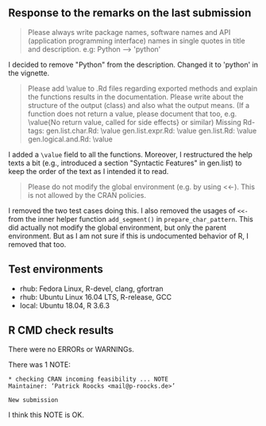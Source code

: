 ## Response to the remarks on the last submission

> Please always write package names, software names and API (application programming interface) names in single quotes in title and description. e.g: Python --> 'python'

I decided to remove "Python" from the description. Changed it to 'python' in the vignette.

> Please add \value to .Rd files regarding exported methods and explain the functions results in the documentation. Please write about the structure of the output (class) and also what the output means. (If a function does not return a value, please document that too, e.g. \value{No return value, called for side effects} or similar)
> Missing Rd-tags:
>      gen.list.char.Rd: \value
>      gen.list.expr.Rd: \value
>      gen.list.Rd: \value
>      gen.logical.and.Rd: \value

I added a `\value` field to all the functions. Moreover, I restructured the help texts a bit (e.g., introduced a section "Syntactic Features" in gen.list) to keep the order of the text as I intended it to read.

> Please do not modify the global environment (e.g. by using <<-). This is not allowed by the CRAN policies. 

I removed the two test cases doing this.
I also removed the usages of `<<-` from the inner helper function `add_segment()` in `prepare_char_pattern`. This did actually not modify the global environment, but only the parent environment. But as I am not sure if this is undocumented behavior of R, I removed that too.


## Test environments
* rhub: Fedora Linux, R-devel, clang, gfortran
* rhub: Ubuntu Linux 16.04 LTS, R-release, GCC
* local: Ubuntu 18.04, R 3.6.3

## R CMD check results
There were no ERRORs or WARNINGs. 

There was 1 NOTE:

    * checking CRAN incoming feasibility ... NOTE
    Maintainer: ‘Patrick Roocks <mail@p-roocks.de>’
    
    New submission

I think this NOTE is OK.
